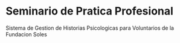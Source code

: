 # Seminario de Pratica Profesional
Sistema de Gestion de Historias Psicologicas para Voluntarios de la Fundacion Soles